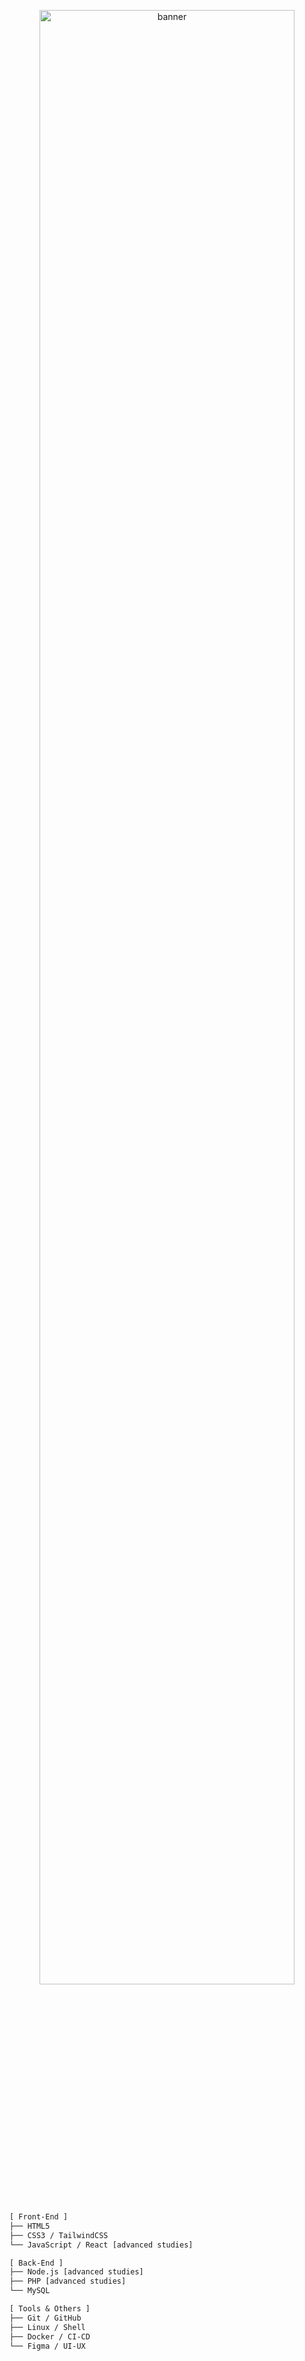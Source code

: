 <p align="center">
  <img src="https://i.pinimg.com/originals/10/28/f9/1028f99fd8f021b7b30e6e1899a88b29.gif" alt="banner" width="90%" />
</p>

```txt
[ Front-End ]
├── HTML5
├── CSS3 / TailwindCSS
└── JavaScript / React [advanced studies]

[ Back-End ]
├── Node.js [advanced studies]
├── PHP [advanced studies]
└── MySQL

[ Tools & Others ]
├── Git / GitHub
├── Linux / Shell
├── Docker / CI-CD
└── Figma / UI-UX
